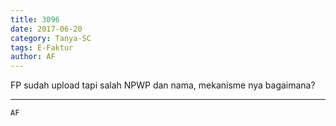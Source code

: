 ```yaml
---
title: 3096
date: 2017-06-20
category: Tanya-SC
tags: E-Faktur
author: AF
---
```


FP sudah upload tapi salah NPWP dan nama, mekanisme nya bagaimana?

---



`AF`
